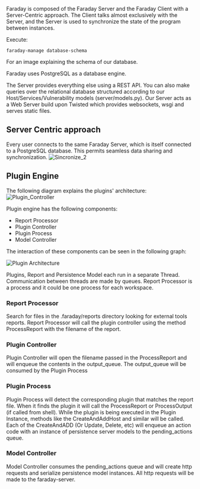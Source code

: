 Faraday is composed of the Faraday Server and the Faraday Client with a Server-Centric approach. The Client talks almost exclusively with the Server, and the Server is used to synchronize the state of the program between instances.

Execute:
```
faraday-manage database-schema
```
For an image explaining the schema of our database.

Faraday uses PostgreSQL as a database engine.

The Server provides everything else using a REST API. You can also make queries over
the relational database structured according to our Host/Services/Vulnerability models (server/models.py). Our
Server acts as a Web Server build upon Twisted which provides websockets, wsgi and serves static files.

## Server Centric approach

Every user connects to the same Faraday Server, which is itself connected to a PostgreSQL database.
This permits seamless data sharing and synchronization.
![Sincronize_2](https://raw.github.com/wiki/infobyte/faraday/images/architecture/faraday_schema.png)


## Plugin Engine

The following diagram explains the plugins' architecture:
![Plugin_Controller](https://raw.github.com/wiki/infobyte/faraday/images/architecture/plugin_controller.png)

Plugin engine has the following components:

* Report Processor
* Plugin Controller
* Plugin Process
* Model Controller

The interaction of these components can be seen in the following graph:

![Plugin Architecture](https://raw.github.com/wiki/infobyte/faraday/images/architecture/plugin_architecture.png)

Plugins, Report and Persistence Model each run in a separate Thread. Communication between threads are made by queues. Report Processor is a process and it could be one process for each workspace.

### Report Processor

Search for files in the .faraday/reports directory looking for external tools reports.
Report Processor will call the plugin controller using the method ProcessReport with the filename of the report.

### Plugin Controller

Plugin Controller will open the filename passed in the ProcessReport and will enqueue the contents in the output_queue.
The output_queue will be consumed by the Plugin Process

### Plugin Process

Plugin Process will detect the corresponding plugin that matches the report file.
When it finds the plugin it will call the ProcessReport or ProcessOutput (if called from shell).
While the plugin is being executed in the Plugin Instance, methods like the CreateAndAddHost and similar will be called.
Each of the CreateAndADD (Or Update, Delete, etc) will enqueue an action code with an instance of persistence server models to the pending_actions queue.

### Model Controller

Model Controller consumes the pending_actions queue and will create http requests and serialize persistence model instances.
All http requests will be made to the faraday-server.

